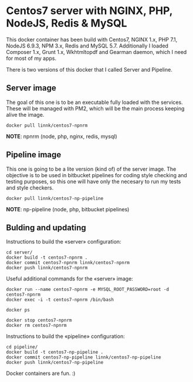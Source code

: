 # Centos7 server with NGINX, PHP, NodeJS, Redis & MySQL

This docker container has been build with Centos7, NGINX 1.x, PHP 7.1, NodeJS 6.9.3, NPM 3.x, Redis and MySQL 5.7. Additionally I loaded Composer 1.x, Grunt 1.x, Wkhtmltopdf and Gearman daemon, which I need for most of my apps.

There is two versions of this docker that I called Server and Pipeline.

## Server image

The goal of this one is to be an executable fully loaded with the services. These will be managed with PM2, which will be the main process keeping alive the image.

```
docker pull linnk/centos7-npnrm
```

**NOTE**: npnrm (node, php, nginx, redis, mysql)

## Pipeline image

This one is going to be a lite version (kind of) of the server image. The objective is to be used in bitbucket pipelines for coding style checking and testing purposes, so this one will have only the necesary to run my tests and style checkers.

```
docker pull linnk/centos7-np-pipeline
```

**NOTE**: np-pipeline (node, php, bitbucket pipelines)

## Bulding and updating

Instructions to build the «server» configuration:

```
cd server/
docker build -t centos7-npnrm .
docker commit centos7-npnrm linnk/centos7-npnrm
docker push linnk/centos7-npnrm
```

Useful additional commands for the «server» image:

```
docker run --name centos7-npnrm -e MYSQL_ROOT_PASSWORD=root -d centos7-npnrm
docker exec -i -t centos7-npnrm /bin/bash

docker ps

docker stop centos7-npnrm
docker rm centos7-npnrm
```

Instructions to build the «pipeline» configuration:

```
cd pipeline/
docker build -t centos7-np-pipeline .
docker commit centos7-np-pipeline linnk/centos7-np-pipeline
docker push linnk/centos7-np-pipeline
```

Docker containers are fun. :)
